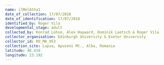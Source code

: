 ```yaml
---
name: ilMelAtha1
date_of_collection: 17/07/2018
date_of_identification: 17/07/2018
identified_by: Roger Vila
developmental_stage: adult
collected_by: Konrad Lohse, Alex Hayward, Dominik Laetsch & Roger Vila
collector_organisation: Edinburgh University & Exeter University
collector_id: RO_MA_953
collection_site: Lupsa, Apuseni Mt., Alba, Romania
latitude: 46.416
longitude: 23.192
---
```

